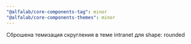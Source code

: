 ```yaml
---
"@alfalab/core-components-tag": minor
"@alfalab/core-components-themes": minor
---
```


Сброшена темизация скругления в теме intranet для shape: rounded
